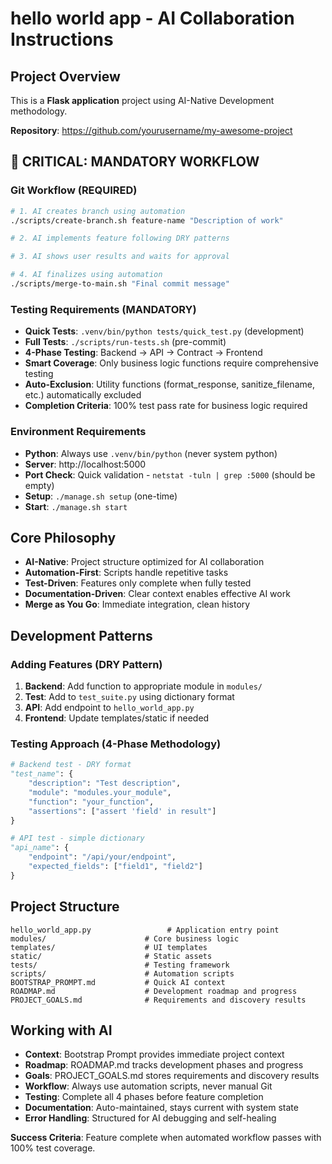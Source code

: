 # hello world app - AI Collaboration Instructions

## Project Overview

This is a **Flask application** project using AI-Native Development methodology.

**Repository**: https://github.com/yourusername/my-awesome-project

## 🚨 **CRITICAL: MANDATORY WORKFLOW**

### **Git Workflow (REQUIRED)**

```bash
# 1. AI creates branch using automation
./scripts/create-branch.sh feature-name "Description of work"

# 2. AI implements feature following DRY patterns

# 3. AI shows user results and waits for approval

# 4. AI finalizes using automation
./scripts/merge-to-main.sh "Final commit message"
```

### **Testing Requirements (MANDATORY)**

- **Quick Tests**: `.venv/bin/python tests/quick_test.py` (development)
- **Full Tests**: `./scripts/run-tests.sh` (pre-commit)
- **4-Phase Testing**: Backend → API → Contract → Frontend
- **Smart Coverage**: Only business logic functions require comprehensive testing
- **Auto-Exclusion**: Utility functions (format_response, sanitize_filename, etc.) automatically excluded
- **Completion Criteria**: 100% test pass rate for business logic required

### **Environment Requirements**

- **Python**: Always use `.venv/bin/python` (never system python)
- **Server**: http://localhost:5000
- **Port Check**: Quick validation - `netstat -tuln | grep :5000` (should be empty)
- **Setup**: `./manage.sh setup` (one-time)
- **Start**: `./manage.sh start`

## Core Philosophy

- **AI-Native**: Project structure optimized for AI collaboration
- **Automation-First**: Scripts handle repetitive tasks
- **Test-Driven**: Features only complete when fully tested
- **Documentation-Driven**: Clear context enables effective AI work
- **Merge as You Go**: Immediate integration, clean history

## Development Patterns

### Adding Features (DRY Pattern)

1. **Backend**: Add function to appropriate module in `modules/`
2. **Test**: Add to `test_suite.py` using dictionary format
3. **API**: Add endpoint to `hello_world_app.py`
4. **Frontend**: Update templates/static if needed

### Testing Approach (4-Phase Methodology)

```python
# Backend test - DRY format
"test_name": {
    "description": "Test description",
    "module": "modules.your_module",
    "function": "your_function",
    "assertions": ["assert 'field' in result"]
}

# API test - simple dictionary
"api_name": {
    "endpoint": "/api/your/endpoint",
    "expected_fields": ["field1", "field2"]
}
```

## Project Structure

```
hello_world_app.py                 # Application entry point
modules/                      # Core business logic
templates/                    # UI templates
static/                       # Static assets
tests/                        # Testing framework
scripts/                      # Automation scripts
BOOTSTRAP_PROMPT.md           # Quick AI context
ROADMAP.md                    # Development roadmap and progress
PROJECT_GOALS.md              # Requirements and discovery results
```

## Working with AI

- **Context**: Bootstrap Prompt provides immediate project context
- **Roadmap**: ROADMAP.md tracks development phases and progress
- **Goals**: PROJECT_GOALS.md stores requirements and discovery results
- **Workflow**: Always use automation scripts, never manual Git
- **Testing**: Complete all 4 phases before feature completion
- **Documentation**: Auto-maintained, stays current with system state
- **Error Handling**: Structured for AI debugging and self-healing

**Success Criteria**: Feature complete when automated workflow passes with 100% test coverage.
